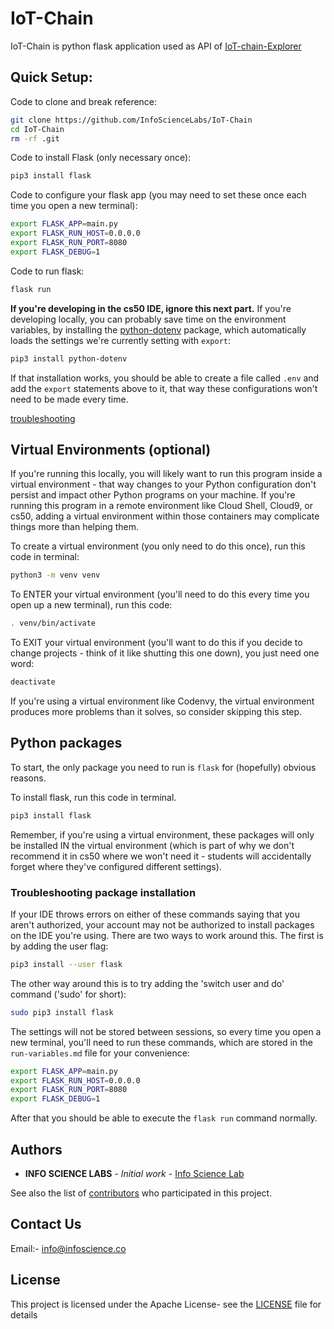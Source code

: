 # IoT-Chain
IoT-Chain is python flask application used  as API of [IoT-chain-Explorer](https://github.com/InfoScienceLabs/IoT-chain-Explorer) 

## Quick Setup:

Code to clone and break reference:
```bash
git clone https://github.com/InfoScienceLabs/IoT-Chain
cd IoT-Chain
rm -rf .git
```

Code to install Flask (only necessary once):
```bash
pip3 install flask
```

Code to configure your flask app (you may need to set these once each time you open a new terminal):
```bash
export FLASK_APP=main.py
export FLASK_RUN_HOST=0.0.0.0
export FLASK_RUN_PORT=8080
export FLASK_DEBUG=1
```

Code to run flask:
```bash
flask run
```

**If you're developing in the cs50 IDE, ignore this next part.**
If you're developing locally, you can probably save time on the environment variables, by installing the [python-dotenv](https://pypi.org/project/python-dotenv/) package, which automatically loads the settings we're currently setting with `export`:
```bash
pip3 install python-dotenv
```

If that installation works, you should be able to create a file called `.env` and add the `export` statements above to it, that way these configurations won't need to be made every time. 

[troubleshooting](#troubleshooting-package-installation)

## Virtual Environments (optional)

If you're running this locally, you will likely want to run this program inside a virtual environment - that way changes to your Python configuration don't persist and impact other Python programs on your machine. If you're running this program in a remote environment like Cloud Shell, Cloud9, or cs50, adding a virtual environment within those containers may complicate things more than helping them. 

To create a virtual environment (you only need to do this once), run this code in terminal:
```bash
python3 -m venv venv
```

To ENTER your virtual environment (you'll need to do this every time you open up a new terminal), run this code:
```bash
. venv/bin/activate
```

To EXIT your virtual environment (you'll want to do this if you decide to change projects - think of it like shutting this one down), you just need one word:
```bash
deactivate
```

If you're using a virtual environment like Codenvy, the virtual environment produces more problems than it solves, so consider skipping this step.

## Python packages

To start, the only package you need to run is `flask` for (hopefully) obvious reasons.

To install flask, run this code in terminal.
```bash
pip3 install flask
```
Remember, if you're using a virtual environment, these packages will only be installed IN the virtual environment (which is part of why we don't recommend it in cs50 where we won't need it - students will accidentally forget where they've configured different settings).

### Troubleshooting package installation

If your IDE throws errors on either of these commands saying that you aren't authorized, your account may not be authorized to install packages on the IDE you're using. There are two ways to work around this. The first is by adding the user flag:
```bash
pip3 install --user flask
```
The other way around this is to try adding the 'switch user and do' command ('sudo' for short):
```bash
sudo pip3 install flask
```


The settings will not be stored between sessions, so every time you open a new terminal, you'll need to run these commands, which are stored in the `run-variables.md` file for your convenience:
```bash
export FLASK_APP=main.py
export FLASK_RUN_HOST=0.0.0.0
export FLASK_RUN_PORT=8080
export FLASK_DEBUG=1
```

After that you should be able to execute the `flask run` command normally.

## Authors

* **INFO SCIENCE LABS** - *Initial work* - [Info Science Lab](https://github.com/Infosciencelabs)

See also the list of [contributors](https://github.com/Infosciencelabsdev/Garuda/graphs/contributors) who participated in this project.
## Contact Us
  Email:- info@infoscience.co
## License
This project is licensed under the Apache License- see the [LICENSE](LICENSE) file for details


